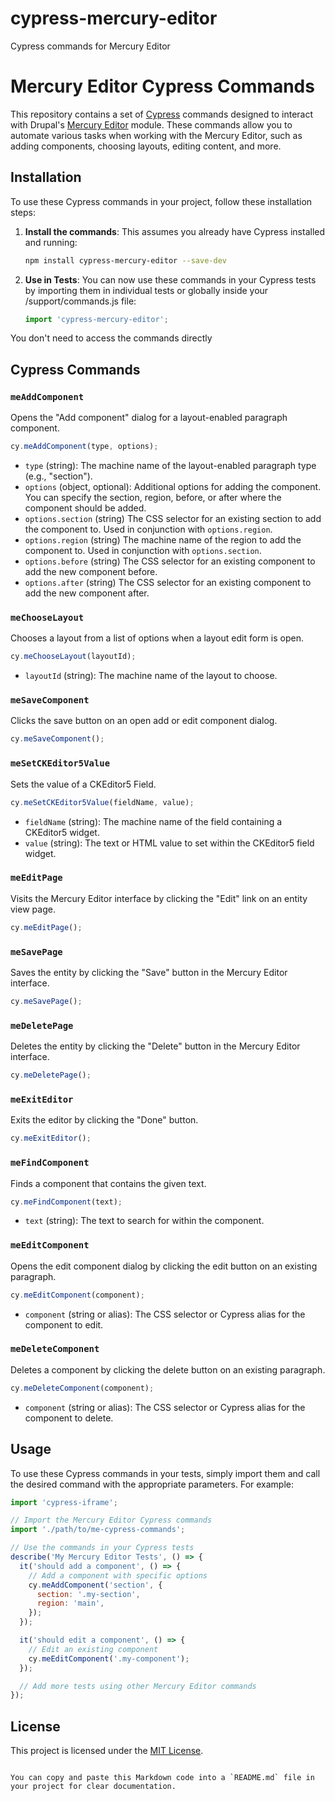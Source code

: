 # cypress-mercury-editor
Cypress commands for Mercury Editor

# Mercury Editor Cypress Commands

This repository contains a set of [Cypress](https://www.cypress.io/) commands designed to interact with Drupal's [Mercury Editor](https://www.drupal.org/project/mercury_editor) module. These commands allow you to automate various tasks when working with the Mercury Editor, such as adding components, choosing layouts, editing content, and more.

## Installation

To use these Cypress commands in your project, follow these installation steps:

1. **Install the commands**: This assumes you already have Cypress installed and running:

   ```bash
   npm install cypress-mercury-editor --save-dev
   ```

4. **Use in Tests**: You can now use these commands in your Cypress tests by importing them in individual tests or globally inside your /support/commands.js file:

    ```javascript
    import 'cypress-mercury-editor';
    ```
You don't need to access the commands directly

## Cypress Commands

### `meAddComponent`

Opens the "Add component" dialog for a layout-enabled paragraph component.

```javascript
cy.meAddComponent(type, options);
```

- `type` (string): The machine name of the layout-enabled paragraph type (e.g., "section").
- `options` (object, optional): Additional options for adding the component. You can specify the section, region, before, or after where the component should be added.
- `options.section` (string) The CSS selector for an existing section to add the component to. Used in conjunction with `options.region`.
- `options.region` (string) The machine name of the region to add the component to. Used in conjunction with `options.section`.
- `options.before` (string) The CSS selector for an existing component to add the new component before.
- `options.after` (string) The CSS selector for an existing component to add the new component after.

### `meChooseLayout`

Chooses a layout from a list of options when a layout edit form is open.

```javascript
cy.meChooseLayout(layoutId);
```

- `layoutId` (string): The machine name of the layout to choose.

### `meSaveComponent`

Clicks the save button on an open add or edit component dialog.

```javascript
cy.meSaveComponent();
```

### `meSetCKEditor5Value`

Sets the value of a CKEditor5 Field.

```javascript
cy.meSetCKEditor5Value(fieldName, value);
```

- `fieldName` (string): The machine name of the field containing a CKEditor5 widget.
- `value` (string): The text or HTML value to set within the CKEditor5 field widget.

### `meEditPage`

Visits the Mercury Editor interface by clicking the "Edit" link on an entity view page.

```javascript
cy.meEditPage();
```

### `meSavePage`

Saves the entity by clicking the "Save" button in the Mercury Editor interface.

```javascript
cy.meSavePage();
```

### `meDeletePage`

Deletes the entity by clicking the "Delete" button in the Mercury Editor interface.

```javascript
cy.meDeletePage();
```

### `meExitEditor`

Exits the editor by clicking the "Done" button.

```javascript
cy.meExitEditor();
```

### `meFindComponent`

Finds a component that contains the given text.

```javascript
cy.meFindComponent(text);
```

- `text` (string): The text to search for within the component.

### `meEditComponent`

Opens the edit component dialog by clicking the edit button on an existing paragraph.

```javascript
cy.meEditComponent(component);
```

- `component` (string or alias): The CSS selector or Cypress alias for the component to edit.

### `meDeleteComponent`

Deletes a component by clicking the delete button on an existing paragraph.

```javascript
cy.meDeleteComponent(component);
```

- `component` (string or alias): The CSS selector or Cypress alias for the component to delete.

## Usage

To use these Cypress commands in your tests, simply import them and call the desired command with the appropriate parameters. For example:

```javascript
import 'cypress-iframe';

// Import the Mercury Editor Cypress commands
import './path/to/me-cypress-commands';

// Use the commands in your Cypress tests
describe('My Mercury Editor Tests', () => {
  it('should add a component', () => {
    // Add a component with specific options
    cy.meAddComponent('section', {
      section: '.my-section',
      region: 'main',
    });
  });

  it('should edit a component', () => {
    // Edit an existing component
    cy.meEditComponent('.my-component');
  });

  // Add more tests using other Mercury Editor commands
});
```

## License

This project is licensed under the [MIT License](LICENSE).
```

You can copy and paste this Markdown code into a `README.md` file in your project for clear documentation.
